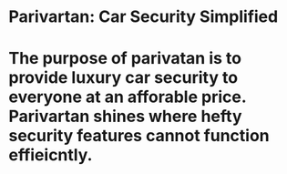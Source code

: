 # Parivartan: Car Security Simplified
# The purpose of parivatan is to provide luxury car security to everyone at an afforable price. Parivartan shines where hefty security features cannot function effieicntly. 
